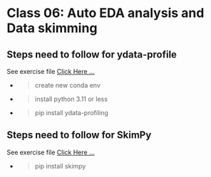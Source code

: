 # Class 06: Auto EDA analysis and Data skimming

## Steps need to follow for ydata-profile

See exercise file [Click Here ...](../../exercise-files/class-06/ydata-profiling.ipynb)

- >create new conda env
- >install python 3.11 or less
- >pip install ydata-profiling

## Steps need to follow for SkimPy

See exercise file [Click Here ...](../../exercise-files/class-06/skim-data.ipynb)

- >pip install skimpy
